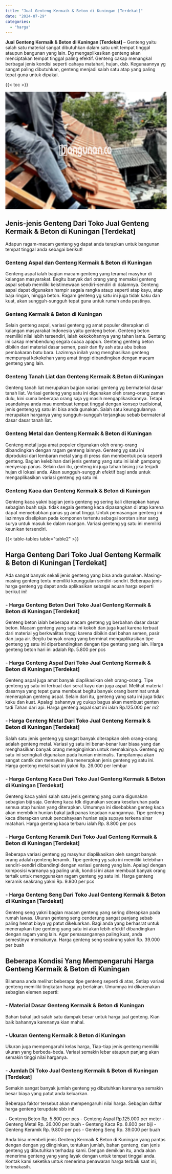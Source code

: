 ```yaml
---
title: "Jual Genteng Kermaik & Beton di Kuningan [Terdekat]"
date: "2024-07-29"
categories: 
  - "harga"
---
```


**Jual Genteng Kermaik & Beton di Kuningan \[Terdekat\]** – Genteng yaitu salah satu material sangat dibutuhkan dalam satu unit tempat tinggal ataupun bangunan yang lain. Dg mengaplikasikan genteng akan menciptakan tempat tinggal paling efektif. Genteng cakap menangkal berbagai jenis kondisi seperti cahaya matahari, hujan, dsb. Kegunaannya yg sangat paling dibutuhkan, genteng menjadi salah satu atap yang paling tepat guna untuk dipakai.

{{< toc >}}

![Jual Genteng Kermaik & Beton di Kuningan [Terdekat]](/images/genteng-minimalis-murah15.png)

## Jenis-jenis Genteng Dari Toko Jual Genteng Kermaik & Beton di Kuningan \[Terdekat\]

Adapun ragam-macam genteng yg dapat anda terapkan untuk bangunan tempat tinggal anda sebagai berikut!

### Genteng Aspal dan Genteng Kermaik & Beton di Kuningan

Genteng aspal ialah bagian macam genteng yang teramat masyhur di kalangan masyarakat. Begitu banyak dari orang yang memakai genteng aspal sebab memiliki keistimewaan sendiri-sendiri di dalamnya. Genteng aspal dapat digunakan hampir segala rangka ataup seperti atap kayu, atap baja ringan, hingga beton. Ragam genteng yg satu ini juga tidak kaku dan kuat, akan sungguh-sungguh tepat guna untuk rumah anda pastinya.

### Genteng Kermaik & Beton di Kuningan

Selain genteng aspal, variasi genteng yg amat populer diterapkan di kalangan masyarakat Indonesia yaitu genteng beton. Genteng beton memiliki nilai lebih tersendiri, ialah kekokohannya yang tahan lama. Genteng ini cakap membendung segala cuaca apapun. Genteng genteng beton dibikin dari material dasar semen, pasir dan fly ash atau abu bekas pembakaran batu bara. Lazimnya inilah yang menghasilkan genteng mempunyai kekokohan yang amat tinggi dibandingkan dengan macam genteng yang lain.

### Genteng Tanah Liat dan Genteng Kermaik & Beton di Kuningan

Genteng tanah liat merupakan bagian variasi genteng yg bermaterial dasar tanah liat. Variasi genteng yang satu ini digunakan oleh orang-orang zaman dulu, kini cuma beberapa orang saja yg masih mengaplikasikannya. Tetapi seandainya anda mau membuat tempat tinggal dengan konsep tradisional, jenis genteng yg satu ini bisa anda gunakan. Salah satu keunggulannya merupakan harganya yang sungguh-sungguh terjangkau sebab bermaterial dasar dasar tanah liat.

### Genteng Metal dan Genteng Kermaik & Beton di Kuningan

Genteng metal juga amat populer digunakan oleh orang-orang dibandingkan dengan ragam genteng lainnya. Genteng yg satu ini diproduksi dari lembaran metal yang di press dan membentuk pola seperti genteng. Bagian kelebihan dari jenis genteng yang satu ini ialah gampang menyerap panas. Selain dari itu, genteng ini juga tahan bising jika terjadi hujan di lokasi anda. Akan sungguh-sungguh efektif bagi anda untuk mengaplikasikan variasi genteng yg satu ini.

### Genteng Kaca dan Genteng Kermaik & Beton di Kuningan

Genteng kaca yakni bagian jenis genteng yg sering kali diterapkan hanya sebagian buah saja. tidak segala genteng kaca dipasangkan di atap karena dapat menyebabkan panas yg amat tinggi. Untuk pemasangan genteng ini lazimnya diselipkan pada komponen tertentu sebagai sorotan sinar sang surya untuk masuk ke dalam ruangan. Variasi genteng yg satu ini memiliki keunikan tersendiri.

{{< table-tables table="table2" >}}

## Harga Genteng Dari Toko Jual Genteng Kermaik & Beton di Kuningan \[Terdekat\]

Ada sangat banyak sekali jenis genteng yang bisa anda gunakan. Masing-masing genteng tentu memiliki keunggulan sendiri-sendiri. Beberapa jenis harga genteng yg dapat anda aplikasikan sebagai acuan harga seperti berikut ini!

### \- Harga Genteng Beton Dari Toko Jual Genteng Kermaik & Beton di Kuningan \[Terdekat\]

Genteng beton ialah beberapa macam genteng yg berbahan dasar dasar beton. Macam genteng yang satu ini kokoh dan juga kuat karena terbuat dari material yg berkwalitas tinggi karena dibikin dari bahan semen, pasir dan juga air. Begitu banyak orang yang berminat mengaplikasikan tipe genteng yg satu ini diperbandingkan dengan tipe genteng yang lain. Harga genteng beton hari ini adalah Rp. 5.800 per pcs

### \- Harga Genteng Aspal Dari Toko Jual Genteng Kermaik & Beton di Kuningan \[Terdekat\]

Genteng aspal juga amat banyak diaplikasikan oleh orang-orang. Tipe genteng yg satu ini terbuat dari serat kayu dan juga aspal. Melihat material dasarnya yang tepat guna membuat begitu banyak orang berminat untuk menerapkan genteng aspal. Selain dari itu, genteng yang satu ini juga tidak kaku dan kuat. Apalagi bahannya yg cukup bagus akan membuat genten tadi Tahan dari api. Harga genteng aspal saat ini ialah Rp.125.000 per m2

### \- Harga Genteng Metal Dari Toko Jual Genteng Kermaik & Beton di Kuningan \[Terdekat\]

Salah satu jenis genteng yg sangat banyak diterapkan oleh orang-orang adalah genteng metal. Variasi yg satu ini benar-benar luar biasa yang dan menghasilkan banyak orang menginginkan untuk memakainya. Genteng yg satu ini seringkali digunakan pada hunian minimalis. Tampilannya akan sangat cantik dan menawan jika menerapkan jenis genteng yg satu ini. Harga genteng metal saat ini yakni Rp. 26.000 per lembar

### \- Harga Genteng Kaca Dari Toko Jual Genteng Kermaik & Beton di Kuningan \[Terdekat\]

Genteng kaca yakni salah satu jenis genteng yang cuma digunakan sebagian biji saja. Genteng kaca tdk digunakan secara keseluruhan pada semua atap hunian yang diterapkan. Umumnya ini disebabkan genteg kaca akan membikin hunian bakal jadi panas keadaan ruangannya. Tipe genteng kaca diterapkan untuk pencahayaan hunian saja supaya terkena sinar matahari. Harga genteng kaca terbaru ialah Rp. 8.800 per pcs

### \- Harga Genteng Keramik Dari Toko Jual Genteng Kermaik & Beton di Kuningan \[Terdekat\]

Beberapa variasi genteng yg masyhur diaplikasikan oleh sangat banyak orang adalah genteng keramik. Tipe genteng yg satu ini memiliki kelebihan sendiri-sendiri dibandingi dengan variasi genteng yang lain. Apalagi dengan komposisi warnanya yg paling unik, kondisi ini akan membuat banyak orang tertaik untuk menggunakan ragam genteng yg satu ini. Harga genteng keramik seakrang yakni Rp. 9.800 per pcs

### \- Harga Genteng Seng Dari Toko Jual Genteng Kermaik & Beton di Kuningan \[Terdekat\]

Genteng seng yakni bagian macam genteng yang sering diterapkan pada rumah lawas. Ukuran genteng seng cenderung sangat panjang sebab paling hemat biaya yg patut dikeluarkan. Bagi anda yang berhasrat untuk menerapkan tipe genteng yang satu ini akan lebih efektif dibandingkan dengan ragam yang lain. Agar pemasangannya paling kuat, anda semestinya memakunya. Harga genteng seng seakrang yakni Rp. 39.000 per buah

## Beberapa Kondisi Yang Mempengaruhi Harga Genteng Kermaik & Beton di Kuningan

Bilamana anda melihat beberapa tipe genteng seperti di atas, Setiap variasi genteng memiliki tingkatan harga yg berlainan. Umumnya ini dikarenakan sebagian elemen seperti:

### \- Material Dasar Genteng Kermaik & Beton di Kuningan

Bahan bakal jadi salah satu dampak besar untuk harga jual genteng. Kian baik bahannya karenanya kian mahal.

### \- Ukuran Genteng Kermaik & Beton di Kuningan

Ukuran juga mempengaruhi kelas harga, Tiap-tiap jenis genteng memiliki ukuran yang berbeda-beda. Variasi semakin lebar ataupun panjang akan semakin tinggi nilai harganya.

### \- Jumlah Di Toko Jual Genteng Kermaik & Beton di Kuningan \[Terdekat\]

Semakin sangat banyak jumlah genteng yg dibutuhkan karenanya semakin besar biaya yang patut anda keluarkan.

Beberapa faktor tersebut akan mempengaruhi nilai harga. Sebagian daftar harga genteng terupdate sbb ini!

\- Genteng Beton Rp. 5.800 per pcs - Genteng Aspal Rp.125.000 per meter - Genteng Metal Rp. 26.000 per buah - Genteng Kaca Rp. 8.800 per biji - Genteng Keramik Rp. 9.800 per pcs - Genteng Seng Rp. 39.000 per buah

Anda bisa membeli jenis Genteng Kermaik & Beton di Kuningan yang pantas dengan dengan yg diinginkan, tentukan jumlah, bahan genteng, dan jenis genteng yg dibutuhkan terhadap kami. Dengan demikian itu, anda akan menerima genteng yang yang layak dengan untuk tempat tinggal anda. Kontak kami seketika untuk menerima penawaran harga terbaik saat ini, terimakasih.
